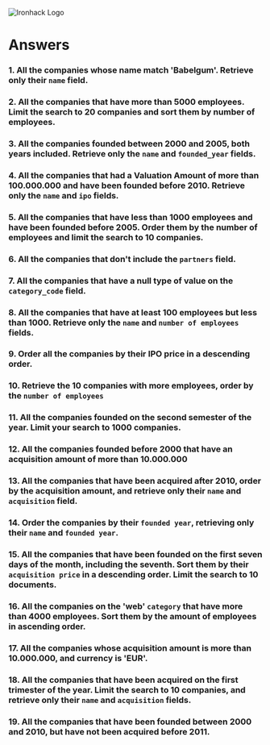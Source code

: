 ![Ironhack Logo](https://i.imgur.com/1QgrNNw.png)

# Answers

<!-- FORMAT:

query: /You should copy/paste the query in here/
projection: /You should copy/paste the projection in here/
sort: /You should copy/paste the sort in here/
skip: /You should copy/paste the skip in here/
limit: /You should copy/paste the limit in here/

** written inside commenting because of auto-correct **
-->

### 1. All the companies whose name match 'Babelgum'. Retrieve only their `name` field.

<!-- Your Code Goes Here

query: {name: "Babelgum"}
projection: {name : 1, _id : 0}

-->

### 2. All the companies that have more than 5000 employees. Limit the search to 20 companies and sort them by **number of employees**.

<!-- Your Code Goes Here

query: {number_of_employees: {$gt: 5000}}
sort: {number_of_employees: 1}
limit: 20

-->

### 3. All the companies founded between 2000 and 2005, both years included. Retrieve only the `name` and `founded_year` fields.

<!-- Your Code Goes Here

query: {$and: [{founded_year: {$gte: 2000}}, {founded_year: {$lte: 2005}}]}
projection: {name:1, founded_year:1,_id:0}

-->

### 4. All the companies that had a Valuation Amount of more than 100.000.000 and have been founded before 2010. Retrieve only the `name` and `ipo` fields.

<!-- Your Code Goes Here

query: {$and: [{"ipo.valuation_amount": {$gte: 100000000}}, {founded_year: {$lt: 2010}}]}
projection: {ipo:1,name:1,_id:0}

-->

### 5. All the companies that have less than 1000 employees and have been founded before 2005. Order them by the number of employees and limit the search to 10 companies.

<!-- Your Code Goes Here

query: {$and: [{founded_year: {$lt: 2005}}, {number_of_employees: {$lt: 1000}}]}
sort: {number_of_employees: 1}
limit: 10

-->

### 6. All the companies that don't include the `partners` field.

<!-- Your Code Goes Here

query: {partners: {$exists: false}}

-->

### 7. All the companies that have a null type of value on the `category_code` field.

<!-- Your Code Goes Here

query: {category_code: null}

-->

### 8. All the companies that have at least 100 employees but less than 1000. Retrieve only the `name` and `number of employees` fields.

<!-- Your Code Goes Here

query: {$and: [{number_of_employees: {$gte: 100}}, {number_of_employees: {$lte: 1000}}]}
projection: {name:1,number_of_employees:1,_id:0}

-->

### 9. Order all the companies by their IPO price in a descending order.

<!-- Your Code Goes Here

sort: {"ipo.valuation_amount": -1}

-->

### 10. Retrieve the 10 companies with more employees, order by the `number of employees`

<!-- Your Code Goes Here

sort: {number_of_employees: -1}
limit: 10

-->

### 11. All the companies founded on the second semester of the year. Limit your search to 1000 companies.

<!-- Your Code Goes Here

query: {founded_month: {$gt: 6}}
limit: 1000

-->

### 12. All the companies founded before 2000 that have an acquisition amount of more than 10.000.000

<!-- Your Code Goes Here

query: {$and: [{founded_year: {$lt: 2000}},{"acquisition.price_amount": {$gt: 10000000}}]}

-->

### 13. All the companies that have been acquired after 2010, order by the acquisition amount, and retrieve only their `name` and `acquisition` field.

<!-- Your Code Goes Here

query: {"acquisition.acquired_year": {$gt: 2010}}
sort: {"acquisition.price_amount":1}
projection: {name:1, acquisition:1, _id:0}

-->

### 14. Order the companies by their `founded year`, retrieving only their `name` and `founded year`.

<!-- Your Code Goes Here

sort: {founded_year:1}
projection: {name:1,founded_year:1,_id:0}

-->

### 15. All the companies that have been founded on the first seven days of the month, including the seventh. Sort them by their `acquisition price` in a descending order. Limit the search to 10 documents.

<!-- Your Code Goes Here

query: {founded_day: {$lte: 7}}
sort: {"acquisition.price_amount":-1}
limit: 10

-->

### 16. All the companies on the 'web' `category` that have more than 4000 employees. Sort them by the amount of employees in ascending order.

<!-- Your Code Goes Here

query: {$and: [{number_of_employees: {$gt: 4000}},{category_code: "web"}]}
sort: {number_of_employees:1}

-->

### 17. All the companies whose acquisition amount is more than 10.000.000, and currency is 'EUR'.

<!-- Your Code Goes Here

query: {$and: [{"acquisition.price_currency_code" : "EUR"},{"acquisition.price_amount": {$gt: 10000000}}]}

-->

### 18. All the companies that have been acquired on the first trimester of the year. Limit the search to 10 companies, and retrieve only their `name` and `acquisition` fields.

<!-- Your Code Goes Here

query: {"acquisition.acquired_month": {$lte: 3}}
limit: 10
projection: {name:1, acquisition:1, _id:0}


-->

### 19. All the companies that have been founded between 2000 and 2010, but have not been acquired before 2011.

<!-- Your Code Goes Here

query: {$and: [{founded_year: {$gte: 2000}}, {founded_year: {$lte: 2010}}, {"acquisition.acquired_year": {$gt: 2011}}]}

-->
